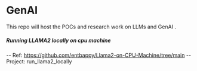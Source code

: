 # GenAI
This repo will host the POCs and research work on LLMs and GenAI .
##### Running LLAMA2 locally on cpu machine
-- Ref: https://github.com/entbappy/Llama2-on-CPU-Machine/tree/main
-- Project: run_llama2_locally
